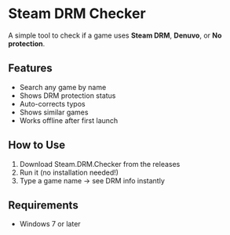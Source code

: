 # Steam DRM Checker

A simple tool to check if a game uses **Steam DRM**, **Denuvo**, or **No protection**.

## Features
- Search any game by name
- Shows DRM protection status
- Auto-corrects typos
- Shows similar games
- Works offline after first launch

## How to Use
1. Download Steam.DRM.Checker from the releases
2. Run it (no installation needed!)
3. Type a game name → see DRM info instantly

## Requirements
- Windows 7 or later




